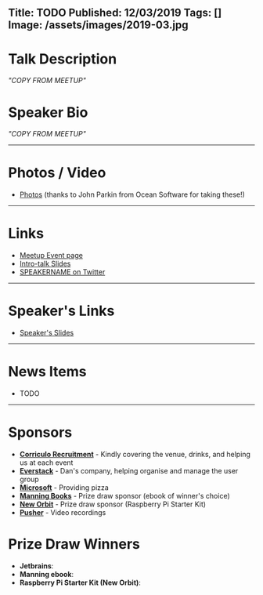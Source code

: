 Title: TODO
Published: 12/03/2019
Tags: []
Image: /assets/images/2019-03.jpg
---
# Talk Description

_"COPY FROM MEETUP"_

# Speaker Bio

_"COPY FROM MEETUP"_

---

# Photos / Video
* [Photos]() (thanks to John Parkin from Ocean Software for taking these!)

---

# Links

* [Meetup Event page]()
* [Intro-talk Slides]()
* [SPEAKERNAME on Twitter]()

---

# Speaker's Links

* [Speaker's Slides]()

---

# News Items

* TODO

---

# Sponsors

* **[Corriculo Recruitment](https://corriculo.co.uk)** - Kindly covering the venue, drinks, and helping us at each event
* **[Everstack](https://www.everstack.com)** - Dan's company, helping organise and manage the user group
* **[Microsoft](https://www.microsoft.com/en-gb/)** - Providing pizza
* **[Manning Books](https://www.manning.com)** - Prize draw sponsor (ebook of winner's choice)
* **[New Orbit](https://neworbit.co.uk)** - Prize draw sponsor (Raspberry Pi Starter Kit)
* **[Pusher](https://www.pusher.com/)** - Video recordings

# Prize Draw Winners

* **Jetbrains**:
* **Manning ebook**:
* **Raspberry Pi Starter Kit (New Orbit)**:
